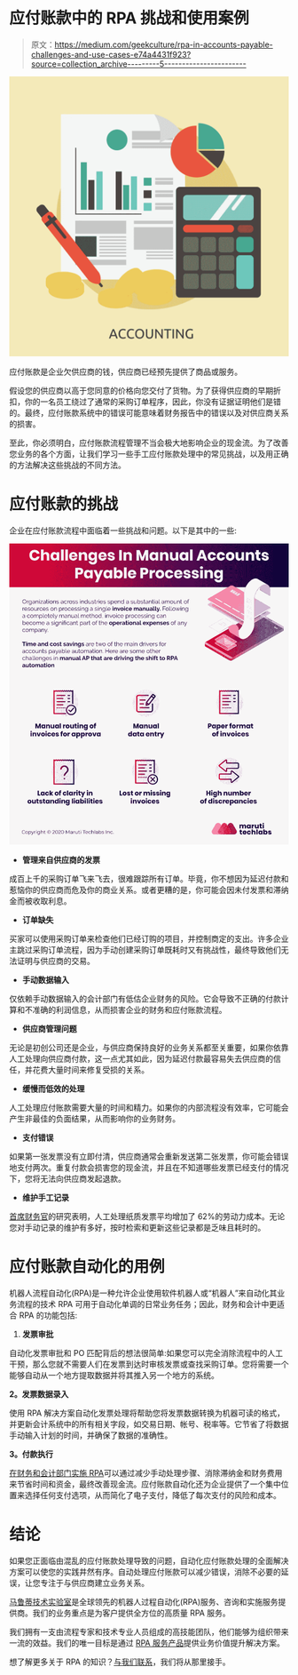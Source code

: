 # 应付账款中的 RPA 挑战和使用案例

> 原文：<https://medium.com/geekculture/rpa-in-accounts-payable-challenges-and-use-cases-e74a4431f923?source=collection_archive---------5----------------------->

![](img/c932cc366765b4bf0ab010ec855659d5.png)

应付账款是企业欠供应商的钱，供应商已经预先提供了商品或服务。

假设您的供应商以高于您同意的价格向您交付了货物。为了获得供应商的早期折扣，你的一名员工绕过了通常的采购订单程序，因此，你没有证据证明他们是错的。最终，应付账款系统中的错误可能意味着财务报告中的错误以及对供应商关系的损害。

至此，你必须明白，应付账款流程管理不当会极大地影响企业的现金流。为了改善您业务的各个方面，让我们学习一些手工应付账款处理中的常见挑战，以及用正确的方法解决这些挑战的不同方法。

# 应付账款的挑战

企业在应付账款流程中面临着一些挑战和问题。以下是其中的一些:

![](img/1c17543e4cea5e411fb4868a77440b6e.png)

*   **管理来自供应商的发票**

成百上千的采购订单飞来飞去，很难跟踪所有订单。毕竟，你不想因为延迟付款和惹恼你的供应商而危及你的商业关系。或者更糟的是，你可能会因未付发票和滞纳金而被收取利息。

*   **订单缺失**

买家可以使用采购订单来检查他们已经订购的项目，并控制商定的支出。许多企业主跳过采购订单流程，因为手动创建采购订单既耗时又有挑战性，最终导致他们无法证明与供应商的交易。

*   **手动数据输入**

仅依赖手动数据输入的会计部门有低估企业财务的风险。它会导致不正确的付款计算和不准确的利润信息，从而损害企业的财务和应付账款流程。

*   **供应商管理问题**

无论是初创公司还是企业，与供应商保持良好的业务关系都至关重要，如果你依靠人工处理向供应商付款，这一点尤其如此，因为延迟付款最容易失去供应商的信任，并花费大量时间来修复受损的关系。

*   **缓慢而低效的处理**

人工处理应付账款需要大量的时间和精力。如果你的内部流程没有效率，它可能会产生非最佳的负面结果，从而影响你的业务财务。

*   **支付错误**

如果第一张发票没有立即付清，供应商通常会重新发送第二张发票，你可能会错误地支付两次。重复付款会损害您的现金流，并且在不知道哪些发票已经支付的情况下，您将无法向供应商发起退款。

*   **维护手工记录**

[首席财务官](https://www.cfo.com/expense-management/2015/06/metric-month-accounts-payable-process-cost/)的研究表明，人工处理纸质发票平均增加了 62%的劳动力成本。无论您对手动记录的维护有多好，按时检索和更新这些记录都是乏味且耗时的。

# 应付账款自动化的用例

机器人流程自动化(RPA)是一种允许企业使用软件机器人或“机器人”来自动化其业务流程的技术 RPA 可用于自动化单调的日常业务任务；因此，财务和会计中更适合 RPA 的功能包括:

1.  **发票审批**

自动化发票审批和 PO 匹配背后的想法很简单:如果您可以完全消除流程中的人工干预，那么您就不需要人们在发票到达时审核发票或查找采购订单。您将需要一个能够自动从一个地方提取数据并将其推入另一个地方的系统。

**2。发票数据录入**

使用 RPA 解决方案自动化发票处理将帮助您将发票数据转换为机器可读的格式，并更新会计系统中的所有相关字段，如交易日期、帐号、税率等。它节省了将数据手动输入计划的时间，并确保了数据的准确性。

**3。付款执行**

[在财务和会计部门实施 RPA](https://marutitech.com/rpa-in-banking-and-finance/?utm_source=medium&utm_medium=referral&utm_campaign=RPA_in_Accounts_Payabe)可以通过减少手动处理步骤、消除滞纳金和财务费用来节省时间和资金，最终改善现金流。应付账款自动化还为企业提供了一个集中位置来选择任何支付选项，从而简化了电子支付，降低了每次支付的风险和成本。

# 结论

如果您正面临由混乱的应付账款处理导致的问题，自动化应付账款处理的全面解决方案可以使您的实践井然有序。自动处理应付账款可以减少错误，消除不必要的延误，让您专注于与供应商建立业务关系。

[马鲁蒂技术实验室](https://marutitech.com/?utm_source=medium&utm_medium=referral&utm_campaign=RPA_in_Accounts_Payabe)是全球领先的机器人过程自动化(RPA)服务、咨询和实施服务提供商。我们的业务重点是为客户提供全方位的高质量 RPA 服务。

我们拥有一支由流程专家和技术专业人员组成的高技能团队，他们能够为组织带来一流的效益。我们的唯一目标是通过 [RPA 服务产品](https://marutitech.com/robotic-process-automation-services/?utm_source=medium&utm_medium=referral&utm_campaign=RPA_in_Accounts_Payabe)提供业务价值提升解决方案。

想了解更多关于 RPA 的知识？[与我们联系](https://marutitech.com/contact-us/?utm_source=medium&utm_medium=referral&utm_campaign=RPA_in_Accounts_Payabe)，我们将从那里接手。